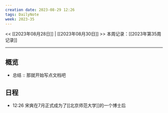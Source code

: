 ```yaml
---
creation date: 2023-08-29 12:26
tags: DailyNote
week: 2023-35
---
```

<< [[2023年08月28日]] | [[2023年08月30日]] >>
本周记录：[[2023年第35周记录]]

-----
## 概览
- 总结 :: 那就开始写点文档吧

## 日程

- 12:26 宋爽在7月正式成为了[[北京师范大学]]的一个博士后